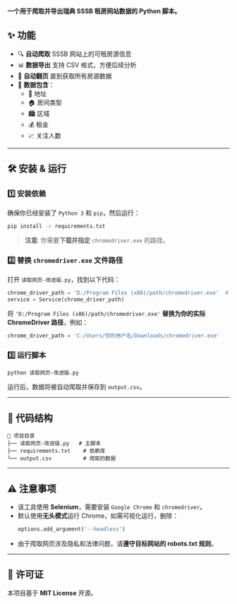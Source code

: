 **一个用于爬取并导出瑞典 SSSB 租房网站数据的 Python 脚本。**  

## ✨ 功能  
- 🔍 **自动爬取** SSSB 网站上的可租房源信息  
- 📊 **数据导出** 支持 CSV 格式，方便后续分析  
- 🔄 **自动翻页** 直到获取所有房源数据  
- 🏡 **数据包含**：  
  - 📍 地址  
  - 🏠 房间类型  
  - 🏙️ 区域  
  - 💰 租金  
  - 📈 关注人数  

---

## 🛠 安装 & 运行  

### 1️⃣ 安装依赖  
确保你已经安装了 `Python 3` 和 `pip`，然后运行：  
```bash
pip install -r requirements.txt
```  

> **注意**: 你需要**下载并指定** `chromedriver.exe` 的路径。  

### 2️⃣ 替换 `chromedriver.exe` 文件路径  
打开 `读取网页-改进版.py`，找到以下代码：  
```python
chrome_driver_path = 'D:/Program Files (x86)/path/chromedriver.exe'  # 替换为你的路径
service = Service(chrome_driver_path)
```
将 `'D:/Program Files (x86)/path/chromedriver.exe'` **替换为你的实际 ChromeDriver 路径**，例如：  
```python
chrome_driver_path = 'C:/Users/你的用户名/Downloads/chromedriver.exe'
```

### 3️⃣ 运行脚本  
```bash
python 读取网页-改进版.py
```
运行后，数据将被自动爬取并保存到 `output.csv`。  

---

## 📌 代码结构  
```
📂 项目目录  
├── 读取网页-改进版.py   # 主脚本  
├── requirements.txt    # 依赖库  
└── output.csv          # 爬取的数据  
```  

---

## ⚠️ 注意事项  
- 该工具使用 **Selenium**，需要安装 `Google Chrome` 和 `chromedriver`。  
- 默认使用**无头模式**运行 Chrome，如需可视化运行，删除：  
  ```python
  options.add_argument('--headless')
  ```
- 由于爬取网页涉及隐私和法律问题，请**遵守目标网站的 robots.txt 规则**。  

---

## 📜 许可证  
本项目基于 **MIT License** 开源。  

